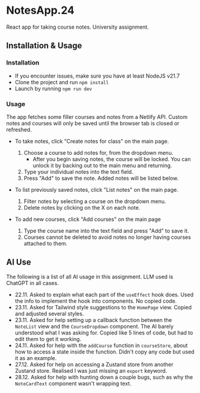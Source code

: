# NotesApp.24
React app for taking course notes. University assignment.

## Installation & Usage

### Installation

- If you encounter issues, make sure you have at least NodeJS v21.7
- Clone the project and run `npm install`
- Launch by running `npm run dev`

### Usage

The app fetches some filler courses and notes from a Netlify API. Custom notes and courses will only be saved until the browser tab is closed or refreshed.

- To take notes, click "Create notes for class" on the main page.
  1. Choose a course to add notes for, from the dropdown menu.
     - After you begin saving notes, the course will be locked. You can unlock it by backing out to the main menu and returning.
  2. Type your individual notes into the text field.
  3. Press "Add" to save the note. Added notes will be listed below.

- To list previously saved notes, click "List notes" on the main page.
  1. Filter notes by selecting a course on the dropdown menu.
  2. Delete notes by clicking on the X on each note.

- To add new courses, click "Add courses" on the main page
  1. Type the course name into the text field and press "Add" to save it.
  2. Courses cannot be deleted to avoid notes no longer having courses attached to them.


## AI Use
The following is a list of all AI usage in this assignment. LLM used is ChatGPT in all cases.

- 22.11. Asked to explain what each part of the `useEffect` hook does. Used the info to implement the hook into components. No copied code.
- 23.11. Asked for Tailwind style suggestions to the `HomePage` view. Copied and adjusted several styles.
- 23.11. Asked for help setting up a callback function between the `NoteList` view and the `CourseDropdown` component. The AI barely understood what I was asking for. Copied like 5 lines of code, but had to edit them to get it working.
- 24.11. Asked for help with the `addCourse` function in `courseStore`, about how to access a state inside the function. Didn't copy any code but used it as an example.
- 27.12. Asked for help on accessing a Zustand store from another Zustand store. Realised I was just missing an `export` keyword.
- 28.12. Asked for help with hunting down a couple bugs, such as why the `NoteCardText` component wasn't wrapping text.